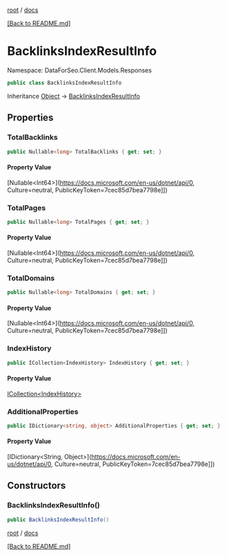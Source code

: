 [root](./../ "root") / [docs](./ "docs")

[[Back to README.md]](./../README.md "[Back to README.md]")

# BacklinksIndexResultInfo

Namespace: DataForSeo.Client.Models.Responses

```csharp
public class BacklinksIndexResultInfo
```

Inheritance [Object](https://docs.microsoft.com/en-us/dotnet/api/Object) → [BacklinksIndexResultInfo](./BacklinksIndexResultInfo.md)

## Properties

### **TotalBacklinks**

```csharp
public Nullable<long> TotalBacklinks { get; set; }
```

#### Property Value

[Nullable&lt;Int64&gt;](https://docs.microsoft.com/en-us/dotnet/api/0, Culture=neutral, PublicKeyToken=7cec85d7bea7798e]])<br>

### **TotalPages**

```csharp
public Nullable<long> TotalPages { get; set; }
```

#### Property Value

[Nullable&lt;Int64&gt;](https://docs.microsoft.com/en-us/dotnet/api/0, Culture=neutral, PublicKeyToken=7cec85d7bea7798e]])<br>

### **TotalDomains**

```csharp
public Nullable<long> TotalDomains { get; set; }
```

#### Property Value

[Nullable&lt;Int64&gt;](https://docs.microsoft.com/en-us/dotnet/api/0, Culture=neutral, PublicKeyToken=7cec85d7bea7798e]])<br>

### **IndexHistory**

```csharp
public ICollection<IndexHistory> IndexHistory { get; set; }
```

#### Property Value

[ICollection&lt;IndexHistory&gt;](./IndexHistory.md)<br>

### **AdditionalProperties**

```csharp
public IDictionary<string, object> AdditionalProperties { get; set; }
```

#### Property Value

[IDictionary&lt;String, Object&gt;](https://docs.microsoft.com/en-us/dotnet/api/0, Culture=neutral, PublicKeyToken=7cec85d7bea7798e]])<br>

## Constructors

### **BacklinksIndexResultInfo()**

```csharp
public BacklinksIndexResultInfo()
```

[root](./../ "root") / [docs](./ "docs")

[[Back to README.md]](./../README.md "[Back to README.md]")